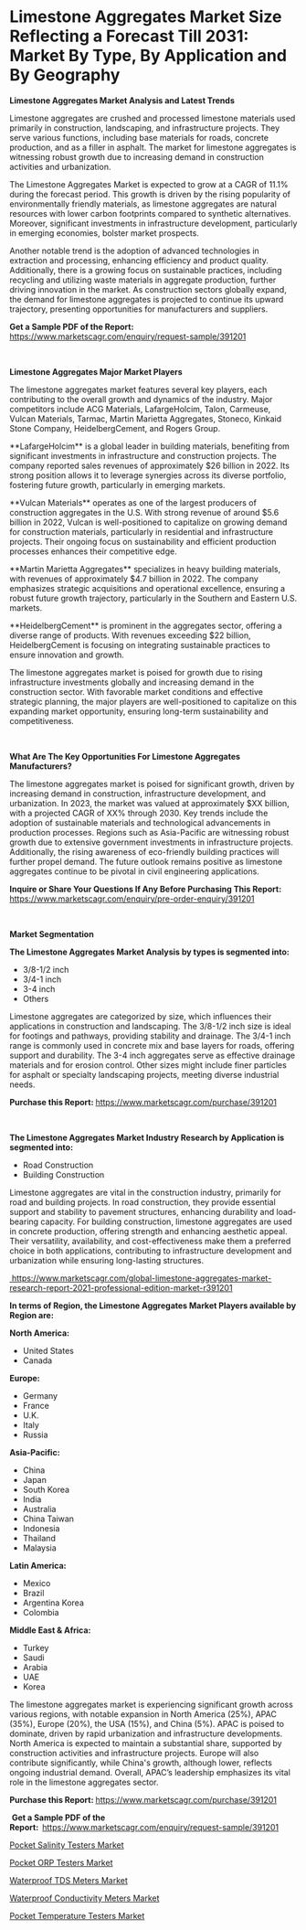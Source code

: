 <p><h1>Limestone Aggregates Market Size Reflecting a Forecast Till 2031: Market By Type, By Application and By Geography</h1></p><p><strong>Limestone Aggregates Market Analysis and Latest Trends</strong></p>
<p><p>Limestone aggregates are crushed and processed limestone materials used primarily in construction, landscaping, and infrastructure projects. They serve various functions, including base materials for roads, concrete production, and as a filler in asphalt. The market for limestone aggregates is witnessing robust growth due to increasing demand in construction activities and urbanization.</p><p>The Limestone Aggregates Market is expected to grow at a CAGR of 11.1% during the forecast period. This growth is driven by the rising popularity of environmentally friendly materials, as limestone aggregates are natural resources with lower carbon footprints compared to synthetic alternatives. Moreover, significant investments in infrastructure development, particularly in emerging economies, bolster market prospects. </p><p>Another notable trend is the adoption of advanced technologies in extraction and processing, enhancing efficiency and product quality. Additionally, there is a growing focus on sustainable practices, including recycling and utilizing waste materials in aggregate production, further driving innovation in the market. As construction sectors globally expand, the demand for limestone aggregates is projected to continue its upward trajectory, presenting opportunities for manufacturers and suppliers.</p></p>
<p><strong>Get a Sample PDF of the Report:&nbsp;</strong> <a href="https://www.marketscagr.com/enquiry/request-sample/391201?utm_campaign=1683&utm_medium=2&utm_source=Github&utm_content=ia&utm_term=26102024&utm_id=limestone-aggregates">https://www.marketscagr.com/enquiry/request-sample/391201</a></p>
<p>&nbsp;</p>
<p><strong>Limestone Aggregates Major Market Players</strong></p>
<p><p>The limestone aggregates market features several key players, each contributing to the overall growth and dynamics of the industry. Major competitors include ACG Materials, LafargeHolcim, Talon, Carmeuse, Vulcan Materials, Tarmac, Martin Marietta Aggregates, Stoneco, Kinkaid Stone Company, HeidelbergCement, and Rogers Group.</p><p>**LafargeHolcim** is a global leader in building materials, benefiting from significant investments in infrastructure and construction projects. The company reported sales revenues of approximately $26 billion in 2022. Its strong position allows it to leverage synergies across its diverse portfolio, fostering future growth, particularly in emerging markets.</p><p>**Vulcan Materials** operates as one of the largest producers of construction aggregates in the U.S. With strong revenue of around $5.6 billion in 2022, Vulcan is well-positioned to capitalize on growing demand for construction materials, particularly in residential and infrastructure projects. Their ongoing focus on sustainability and efficient production processes enhances their competitive edge.</p><p>**Martin Marietta Aggregates** specializes in heavy building materials, with revenues of approximately $4.7 billion in 2022. The company emphasizes strategic acquisitions and operational excellence, ensuring a robust future growth trajectory, particularly in the Southern and Eastern U.S. markets.</p><p>**HeidelbergCement** is prominent in the aggregates sector, offering a diverse range of products. With revenues exceeding $22 billion, HeidelbergCement is focusing on integrating sustainable practices to ensure innovation and growth.</p><p>The limestone aggregates market is poised for growth due to rising infrastructure investments globally and increasing demand in the construction sector. With favorable market conditions and effective strategic planning, the major players are well-positioned to capitalize on this expanding market opportunity, ensuring long-term sustainability and competitiveness.</p></p>
<p>&nbsp;</p>
<p><strong>What Are The Key Opportunities For Limestone Aggregates Manufacturers?</strong></p>
<p><p>The limestone aggregates market is poised for significant growth, driven by increasing demand in construction, infrastructure development, and urbanization. In 2023, the market was valued at approximately $XX billion, with a projected CAGR of XX% through 2030. Key trends include the adoption of sustainable materials and technological advancements in production processes. Regions such as Asia-Pacific are witnessing robust growth due to extensive government investments in infrastructure projects. Additionally, the rising awareness of eco-friendly building practices will further propel demand. The future outlook remains positive as limestone aggregates continue to be pivotal in civil engineering applications.</p></p>
<p><strong>Inquire or Share Your Questions If Any Before Purchasing This Report:</strong> <a href="https://www.marketscagr.com/enquiry/pre-order-enquiry/391201?utm_campaign=1683&utm_medium=2&utm_source=Github&utm_content=ia&utm_term=26102024&utm_id=limestone-aggregates">https://www.marketscagr.com/enquiry/pre-order-enquiry/391201</a></p>
<p>&nbsp;</p>
<p><strong>Market Segmentation</strong></p>
<p><strong>The Limestone Aggregates Market Analysis by types is segmented into:</strong></p>
<p><ul><li>3/8-1/2 inch</li><li>3/4-1 inch</li><li>3-4 inch</li><li>Others</li></ul></p>
<p><p>Limestone aggregates are categorized by size, which influences their applications in construction and landscaping. The 3/8-1/2 inch size is ideal for footings and pathways, providing stability and drainage. The 3/4-1 inch range is commonly used in concrete mix and base layers for roads, offering support and durability. The 3-4 inch aggregates serve as effective drainage materials and for erosion control. Other sizes might include finer particles for asphalt or specialty landscaping projects, meeting diverse industrial needs.</p></p>
<p><strong>Purchase this Report:&nbsp;</strong><a href="https://www.marketscagr.com/purchase/391201?utm_campaign=1683&utm_medium=2&utm_source=Github&utm_content=ia&utm_term=26102024&utm_id=limestone-aggregates">https://www.marketscagr.com/purchase/391201</a></p>
<p>&nbsp;</p>
<p><strong>The Limestone Aggregates Market Industry Research by Application is segmented into:</strong></p>
<p><ul><li>Road Construction</li><li>Building Construction</li></ul></p>
<p><p>Limestone aggregates are vital in the construction industry, primarily for road and building projects. In road construction, they provide essential support and stability to pavement structures, enhancing durability and load-bearing capacity. For building construction, limestone aggregates are used in concrete production, offering strength and enhancing aesthetic appeal. Their versatility, availability, and cost-effectiveness make them a preferred choice in both applications, contributing to infrastructure development and urbanization while ensuring long-lasting structures.</p></p>
<p><a href="https://www.marketscagr.com/global-limestone-aggregates-market-research-report-2021-professional-edition-market-r391201?utm_campaign=1683&utm_medium=2&utm_source=Github&utm_content=ia&utm_term=26102024&utm_id=limestone-aggregates">&nbsp;https://www.marketscagr.com/global-limestone-aggregates-market-research-report-2021-professional-edition-market-r391201</a></p>
<p><strong>In terms of Region, the Limestone Aggregates Market Players available by Region are:</strong></p>
<p>
    <p> <strong> North America: </strong>
        <ul>
            <li>United States</li>
            <li>Canada</li>
        </ul>
        </p> 
    <p> <strong> Europe: </strong>
        <ul>
            <li>Germany</li>
            <li>France</li>
            <li>U.K.</li>
            <li>Italy</li>
            <li>Russia</li>
        </ul>
        </p> 
    <p> <strong> Asia-Pacific: </strong>
        <ul>
            <li>China</li>
            <li>Japan</li>
            <li>South Korea</li>
            <li>India</li>
            <li>Australia</li>
            <li>China Taiwan</li>
            <li>Indonesia</li>
            <li>Thailand</li>
            <li>Malaysia</li>
        </ul>
        </p> 
    <p> <strong> Latin America: </strong>
        <ul>
            <li>Mexico</li>
            <li>Brazil</li>
            <li>Argentina Korea</li>
            <li>Colombia</li>
        </ul>
        </p> 
    <p> <strong> Middle East & Africa: </strong>
        <ul>
            <li>Turkey</li>
            <li>Saudi</li>
            <li>Arabia</li>
            <li>UAE</li>
            <li>Korea</li>
        </ul>
    </p>
    </p>
<p><p>The limestone aggregates market is experiencing significant growth across various regions, with notable expansion in North America (25%), APAC (35%), Europe (20%), the USA (15%), and China (5%). APAC is poised to dominate, driven by rapid urbanization and infrastructure developments. North America is expected to maintain a substantial share, supported by construction activities and infrastructure projects. Europe will also contribute significantly, while China's growth, although lower, reflects ongoing industrial demand. Overall, APAC’s leadership emphasizes its vital role in the limestone aggregates sector.</p></p>
<p><strong>Purchase this Report: </strong><a href="https://www.marketscagr.com/purchase/391201?utm_campaign=1683&utm_medium=2&utm_source=Github&utm_content=ia&utm_term=26102024&utm_id=limestone-aggregates">https://www.marketscagr.com/purchase/391201</a></p>
<p>&nbsp;<strong>Get a Sample PDF of the Report:&nbsp;&nbsp;</strong><a href="https://www.marketscagr.com/enquiry/request-sample/391201?utm_campaign=1683&utm_medium=2&utm_source=Github&utm_content=ia&utm_term=26102024&utm_id=limestone-aggregates">https://www.marketscagr.com/enquiry/request-sample/391201</a></p>
<p><strong></strong></p>
<p><p><a href="https://www.linkedin.com/pulse/pocket-salinity-testers-market-report-product-type-end-use-pzzjf?utm_campaign=1683&utm_medium=2&utm_source=Github&utm_content=ia&utm_term=26102024&utm_id=limestone-aggregates">Pocket Salinity Testers Market</a></p><p><a href="https://www.linkedin.com/pulse/analyzing-pocket-orp-testers-market-dynamics-growth-drivers-p5ykf?utm_campaign=1683&utm_medium=2&utm_source=Github&utm_content=ia&utm_term=26102024&utm_id=limestone-aggregates">Pocket ORP Testers Market</a></p><p><a href="https://www.linkedin.com/pulse/waterproof-tds-meters-market-trends-strategic-insights-yrz8c?utm_campaign=1683&utm_medium=2&utm_source=Github&utm_content=ia&utm_term=26102024&utm_id=limestone-aggregates">Waterproof TDS Meters Market</a></p><p><a href="https://www.linkedin.com/pulse/navigating-global-waterproof-conductivity-meters-market-pxy7c?utm_campaign=1683&utm_medium=2&utm_source=Github&utm_content=ia&utm_term=26102024&utm_id=limestone-aggregates">Waterproof Conductivity Meters Market</a></p><p><a href="https://www.linkedin.com/pulse/pocket-temperature-testers-market-trends-focusing-insight-rm2vc?utm_campaign=1683&utm_medium=2&utm_source=Github&utm_content=ia&utm_term=26102024&utm_id=limestone-aggregates">Pocket Temperature Testers Market</a></p></p>